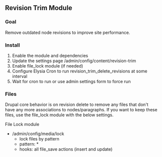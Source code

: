 ## Revision Trim Module


### Goal

Remove outdated node revisions to improve site performance. 


### Install

1. Enable the module and dependencies 
2. Update the settings page /admin/config/content/revision-trim
3. Enable file_lock module (if needed)
4. Configure Elysia Cron to run revision_trim_delete_revisions at some interval
5. Wait for cron to run or use admin settings form to force run


### Files

Drupal core behavior is on revision delete to remove any files that don't have any more
associations to nodes/paragraphs. If you want to keep these files, use the file_lock
module with the below settings.

File Lock module
- /admin/config/media/lock
  - lock files by pattern
  - pattern: *
  - hooks: all file_save actions (insert and update)
